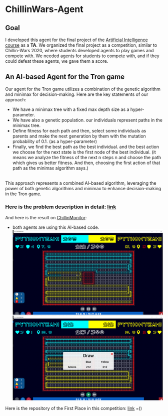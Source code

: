 # ChillinWars-Agent

## Goal
I developed this agent for the final project of the [Artificial Intelligence course](https://github.com/SBU-CE/CE035-Artificial-Intelligence) as a **TA**. We organized the final project as a competition, similar to Chillin-Wars 2020, where students developed agents to play games and compete with. We needed agents for students to compete with, and if they could defeat these agents, we gave them a score.

## An AI-based Agent for the Tron game
Our agent for the Tron game utilizes a combination of the genetic algorithm and minimax for decision-making. Here are the key statements of our approach:

- We have a minimax tree with a fixed max depth size as a hyper-parameter.
- We have also a genetic population. our individuals represent paths in the minimax tree. 
- Define fitness for each path and then, select some individuals as parents and make the next generation by them with the mutation probability of 0.1. (as a hyper-parameter)
- Finally, we find the best path as the best individual. and the best action we choose for the next state is the first node of the best individual. (it means we analyze the fitness of the next n steps n and choose the path which gives us better fitness. And then, choosing the first action of that path as the minimax algorithm says.)

<br>This approach represents a combined AI-based algorithm, leveraging the power of both genetic algorithms and minimax to enhance decision-making in the Tron game.
### Here is the problem description in detail: [link](https://drive.google.com/file/d/1efJlmPG9kO5om_rzvnbNLBChglS3dRQ0/view?usp=sharing)
And here is the result on [ChillinMonitor](https://github.com/koala-team/Chillin-Monitor-2/releases/download/v2.2.1/ChillinMonitor-Linux64-v2.2.1.zip):
- both agents are using this AI-based code.
![During Game](Tron_DuringGame.png)
![Final Result](TronGame_Final_Result.png)


Here is the repository of the First Place in this competition: [link](https://github.com/Amirarsalan-sn/chillin-wars-2020) =))


